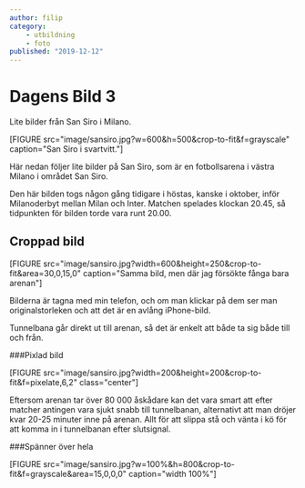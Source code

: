 ```yaml
---
author: filip
category:
    - utbildning
    - foto
published: "2019-12-12"
---
```

Dagens Bild 3
==================================

Lite bilder från San Siro i Milano.

[FIGURE src="image/sansiro.jpg?w=600&h=500&crop-to-fit&f=grayscale" caption="San Siro i svartvitt."]

Här nedan följer lite bilder på San Siro, som är en fotbollsarena i västra Milano i området San Siro.



<!--more-->
Den här bilden togs någon gång tidigare i höstas, kanske i oktober, inför Milanoderbyt mellan Milan och Inter. Matchen spelades klockan 20.45, så tidpunkten för bilden torde vara runt 20.00.


Croppad bild
-----------------------------------

[FIGURE src="image/sansiro.jpg?width=600&height=250&crop-to-fit&area=30,0,15,0" caption="Samma bild, men där jag försökte fånga bara arenan"]

Bilderna är tagna med min telefon, och om man klickar på dem ser man originalstorleken och att det är en avlång iPhone-bild.

Tunnelbana går direkt ut till arenan, så det är enkelt att både ta sig både till och från.


###Pixlad bild


[FIGURE src="image/sansiro.jpg?width=200&height=200&crop-to-fit&f=pixelate,6,2" class="center"]

Eftersom arenan tar över 80 000 åskådare kan det vara smart att efter matcher antingen vara sjukt snabb till tunnelbanan, alternativt att man dröjer kvar 20-25 minuter inne på arenan. Allt för att slippa stå och vänta i kö för att komma in i tunnelbanan efter slutsignal.


###Spänner över hela

[FIGURE src="image/sansiro.jpg?w=100%&h=800&crop-to-fit&f=grayscale&area=15,0,0,0" caption="width 100%"]
